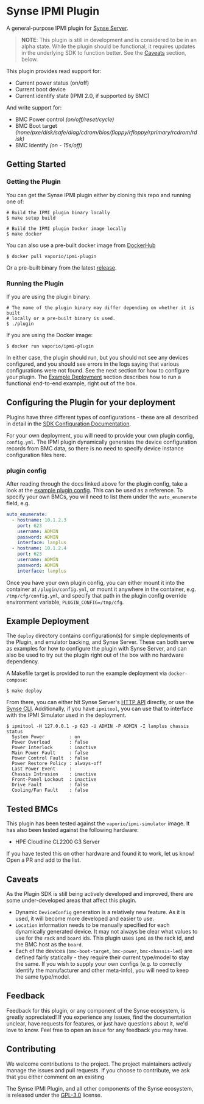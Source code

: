 # Synse IPMI Plugin
A general-purpose IPMI plugin for [Synse Server][synse-server].

> **NOTE**: This plugin is still in development and is considered to be
> in an alpha state. While the plugin should be functional, it requires
> updates in the underlying SDK to function better. See the [Caveats](#caveats)
> section, below.

This plugin provides read support for:
- Current power status (on/off)
- Current boot device
- Current identify state (IPMI 2.0, if supported by BMC)

And write support for:
- BMC Power control *(on/off/reset/cycle)*
- BMC Boot target *(none/pxe/disk/safe/diag/cdrom/bios/floppy/rfloppy/rprimary/rcdrom/rdisk)*
- BMC Identify *(on - 15s/off)*

## Getting Started

### Getting the Plugin
You can get the Synse IPMI plugin either by cloning this repo and running one of:
```console
# Build the IPMI plugin binary locally
$ make setup build

# Build the IPMI plugin Docker image locally
$ make docker
```

You can also use a pre-built docker image from [DockerHub][plugin-dockerhub]
```console
$ docker pull vaporio/ipmi-plugin
```

Or a pre-built binary from the latest [release][plugin-release].

### Running the Plugin
If you are using the plugin binary:
```console
# The name of the plugin binary may differ depending on whether it is built
# locally or a pre-built binary is used.
$ ./plugin
```

If you are using the Docker image:
```console
$ docker run vaporio/ipmi-plugin
```

In either case, the plugin should run, but you should not see any devices configured,
and you should see errors in the logs saying that various configurations were not found.
See the next section for how to configure your plugin. The [Example Deployment](#example-deployment)
section describes how to run a functional end-to-end example, right out of the box.

## Configuring the Plugin for your deployment
Plugins have three different types of configurations - these are all described in detail
in the [SDK Configuration Documentation][sdk-config-docs].

For your own deployment, you will need to provide your own plugin config, `config.yml`.
The IPMI plugin dynamically generates the device configuration records from BMC data, so
there is no need to specify device instance configuration files here.

### plugin config
After reading through the docs linked above for the plugin config, take a look at the [example
plugin config](example/config.yml). This can be used as a reference. To specify your own BMCs, you
will need to list them under the `auto_enumerate` field, e.g.

```yaml
auto_enumerate:
  - hostname: 10.1.2.3
    port: 623
    username: ADMIN
    password: ADMIN
    interface: lanplus
  - hostname: 10.1.2.4
    port: 623
    username: ADMIN
    password: ADMIN
    interface: lanplus
```

Once you have your own plugin config, you can either mount it into the container at `/plugin/config.yml`, 
or mount it anywhere in the container, e.g. `/tmp/cfg/config.yml`, and specify that path in
the plugin config override environment variable, `PLUGIN_CONFIG=/tmp/cfg`.


## Example Deployment
The `deploy` directory contains configuration(s) for simple deployments of the Plugin,
and emulator backing, and Synse Server. These can both serve as examples for how to configure
the plugin with Synse Server, and can also be used to try out the plugin right out of the
box with no hardware dependency.

A Makefile target is provided to run the example deployment via `docker-compose`:
```console
$ make deploy
```

From there, you can either hit Synse Server's [HTTP API][synse-server-api] directly, or
use the [Synse CLI][synse-cli]. Additionally, if you have `ipmitool`, you can use that to
interface with the IPMI Simulator used in the deployment.

```console
$ ipmitool -H 127.0.0.1 -p 623 -U ADMIN -P ADMIN -I lanplus chassis status
  System Power         : on
  Power Overload       : false
  Power Interlock      : inactive
  Main Power Fault     : false
  Power Control Fault  : false
  Power Restore Policy : always-off
  Last Power Event     : 
  Chassis Intrusion    : inactive
  Front-Panel Lockout  : inactive
  Drive Fault          : false
  Cooling/Fan Fault    : false
```

## Tested BMCs
This plugin has been tested against the `vaporio/ipmi-simulator` image. It has also been
tested against the following hardware:

- HPE Cloudline CL2200 G3 Server

If you have tested this on other hardware and found it to work, let us know! Open a PR
and add to the list.

## Caveats
As the Plugin SDK is still being actively developed and improved, there are some under-developed
areas that affect this plugin. 
- Dynamic `DeviceConfig` generation is a relatively new feature. As it is used, it will
  become more developed and easier to use.
- `Location` information needs to be manually specified for each dynamically generated
  device. It may not always be clear what values to use for the `rack` and `board` ids.
  This plugin uses `ipmi` as the rack id, and the BMC host as the `board`.
- Each of the devices (`bmc-boot-target`, `bmc-power`, `bmc-chassis-led`) are defined fairly
  statically - they require their current type/model to stay the same. If you wish to supply
  your own configs (e.g. to correctly identify the manufacturer and other meta-info), you
  will need to keep the same type/model.

## Feedback
Feedback for this plugin, or any component of the Synse ecosystem, is greatly appreciated!
If you experience any issues, find the documentation unclear, have requests for features,
or just have questions about it, we'd love to know. Feel free to open an issue for any
feedback you may have.

## Contributing
We welcome contributions to the project. The project maintainers actively manage the issues
and pull requests. If you choose to contribute, we ask that you either comment on an existing

The Synse IPMI Plugin, and all other components of the Synse ecosystem, is released under the
[GPL-3.0](LICENSE) license.


[synse-server-api]: https://vapor-ware.github.io/synse-server
[synse-server]: https://github.com/vapor-ware/synse-server
[synse-sdk]: https://github.com/vapor-ware/synse-sdk
[synse-cli]: https://github.com/vapor-ware/synse-cli
[plugin-dockerhub]: https://hub.docker.com/r/vaporio/ipmi-plugin
[plugin-release]: https://github.com/vapor-ware/synse-ipmi-plugin/releases
[sdk-config-docs]: http://synse-sdk.readthedocs.io/en/latest/user/configuration.html